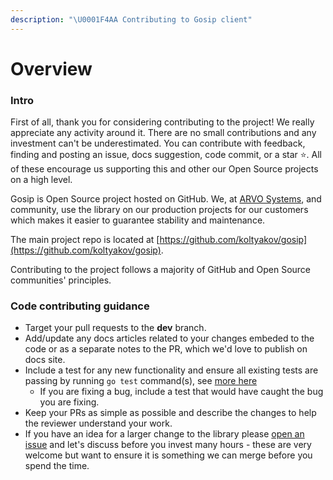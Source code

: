 ```yaml
---
description: "\U0001F4AA Contributing to Gosip client"
---
```


# Overview

### Intro

First of all, thank you for considering contributing to the project! We really appreciate any activity around it. There are no small contributions and any investment can't be underestimated. You can contribute with feedback, finding and posting an issue, docs suggestion, code commit, or a star ⭐️. All of these encourage us supporting this and other our Open Source projects on a high level.

Gosip is Open Source project hosted on GitHub. We, at [ARVO Systems](https://www.arvosys.com), and community, use the library on our production projects for our customers which makes it easier to guarantee stability and maintenance. 

The main project repo is located at [https://github.com/koltyakov/gosip](https://github.com/koltyakov/gosip).

Contributing to the project follows a majority of GitHub and Open Source communities' principles.

### Code contributing guidance

* Target your pull requests to the **dev** branch.
* Add/update any docs articles related to your changes embeded to the code or as a separate notes to the PR, which we'd love to publish on docs site.
* Include a test for any new functionality and ensure all existing tests are passing by running `go test` command\(s\), see [more here](testing.md)
  * If you are fixing a bug, include a test that would have caught the bug you are fixing.
* Keep your PRs as simple as possible and describe the changes to help the reviewer understand your work.
* If you have an idea for a larger change to the library please [open an issue](https://github.com/koltyakov/gosip/issues) and let's discuss before you invest many hours - these are very welcome but want to ensure it is something we can merge before you spend the time.

